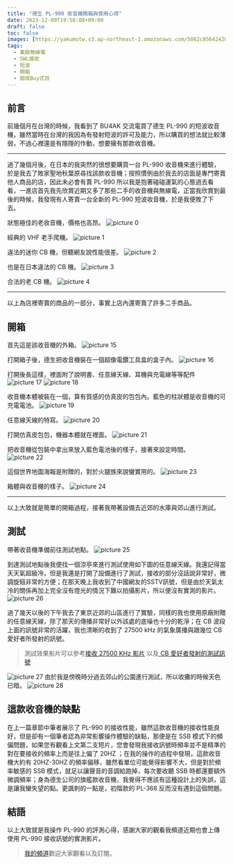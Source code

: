 ```yaml
---
title: "德生 PL-990 收音機開箱與使用心得"
date: 2023-12-09T19:58:08+09:00
draft: false
toc: false
images: [https://yakumotw.s3.ap-northeast-1.amazonaws.com/5082c85642420383e2841f7d6cda43e713af42f8470dfbf6cc28e075d47e90d0.jpg]
tags:
  - 業餘無線電
  - SWL接收
  - 短波
  - 開箱
  - 御成Buy式目
---
```

## 前言
前幾個月在台灣的時候，我看到了 BU4AK 交流電買了德生 PL-990 的短波收音機，雖然當時在台灣的我因為有發射短波的許可及能力，所以購買的想法就比較薄弱，不過心裡還是有隱隱的作動，想要擁有那款收音機。
***
過了幾個月後，在日本的我突然的很想要購買一台 PL-990 收音機來進行體驗，於是我去了敗家聖地秋葉原尋找該款收音機；按照慣例由於我去的店面是專門寄賣他人商品的店，因此未必會有賣 PL-990 所以我是抱著碰碰運氣的心態過去看看，一進店首先我先欣賞近期又多了那些二手的收音機與無線電，正當我欣賞到最後的時候，我發現有人寄賣一台全新的 PL-990 短波收音機，於是我便敗了下去。

狀態極佳的老收音機，價格也高昂。
![picture 0](https://yakumotw.s3.ap-northeast-1.amazonaws.com/fc1f69c63eebb20564656b514e3f0355667550e332c827afeabe83b7e37c12f2.jpg)  

經典的 VHF 老手爬機。
![picture 1](https://yakumotw.s3.ap-northeast-1.amazonaws.com/2c60bd6ae13f0f07887abf9c918594e0a1dfd16839f56bc110e13ecea0867a60.jpg)  

違法的迷你 CB 機，但聽網友說性能很差。
![picture 2](https://yakumotw.s3.ap-northeast-1.amazonaws.com/59febf081645e0ec2ce64f36061e41c71686fb8710d6873ebb22e758c0c9f273.jpg) 

也是在日本違法的 CB 機。
![picture 3](https://yakumotw.s3.ap-northeast-1.amazonaws.com/9cb892395864c06284a404497f0daefd53fe1a9bc1f44ea5795bd21cb65da278.jpg)  

合法的老 CB 機。
![picture 4](https://yakumotw.s3.ap-northeast-1.amazonaws.com/22d8a388caabfb3c1e782f3ab5c27e9e35cf4b16645d461eef1962287c0ada41.jpg)  

***
以上為店裡寄賣的商品的一部分，事實上店內還寄賣了許多二手商品。

## 開箱
首先這是該收音機的外箱。
![picture 15](https://yakumotw.s3.ap-northeast-1.amazonaws.com/985526c895ec9b3a488388fd4cff21209196cfa9bc5fa4df0e7d3554020da66f.jpg)  

打開箱子後，德生把收音機裝在一個超像電鑽工具盒的盒子內。
![picture 16](https://yakumotw.s3.ap-northeast-1.amazonaws.com/66352f4e3d2eb98d9650bc52ad614ddffd136b4afdaed9859f98886def48f4d1.jpg)

打開後長這樣，裡面附了說明書、任意線天線、耳機與充電線等等配件
![picture 17](https://yakumotw.s3.ap-northeast-1.amazonaws.com/2c73e3ca83ca45f607a1bc74634184648d4b59fd6f07b6e2c5bf39328ee76c82.jpg)
![picture 18](https://yakumotw.s3.ap-northeast-1.amazonaws.com/50d5a11e01cdd0bc779b194d5e894a3cd7b796f6577a6c6f7fa7253ddbdf0f6b.jpg)

收音機本體被裝在一個，算有質感的仿真皮的包包內。藍色的柱狀體是收音機的可充電電池。
![picture 19](https://yakumotw.s3.ap-northeast-1.amazonaws.com/d3713615e1c8b4e8ae00e69e97fe75bbbb008609419421d9351743967099f306.jpg)  

任意線天線的特寫。
![picture 20](https://yakumotw.s3.ap-northeast-1.amazonaws.com/434c6eff5219e09979e0d324a948d99157af2bfd9252ad8ec4af316848162ca5.jpg)  

打開仿真皮包包，機器本體就在裡面。
![picture 21](https://yakumotw.s3.ap-northeast-1.amazonaws.com/b5d639c3fa32bb2b6c8840f4ccbf32749aa7f1f07e560cbe4227a621ba2e8b1b.jpg)  

把收音機從包裝中拿出來放入藍色電池後的樣子，接著來設定時間。
![picture 22](https://yakumotw.s3.ap-northeast-1.amazonaws.com/ba95ae1dfdfae1c6a9e8d03828115b7be54b648ffd418a4e388903e01cda1ad8.jpg)  

這個世界地圖海報是附贈的，對於火腿族來說蠻實用的。
![picture 23](https://yakumotw.s3.ap-northeast-1.amazonaws.com/3938af924a6a609c5aad4a2f229a15de5cd21ba1c5e646e1b8955cc5403b8dbf.jpg)  

箱體與收音機的樣子。
![picture 24](https://yakumotw.s3.ap-northeast-1.amazonaws.com/cea2dcbe32741bc23523e4e7d6932dda1204e1a130e7252019f6c963c96306d1.jpg)  

***
以上大致就是簡單的開箱過程，接著我帶著設備去近郊的水庫與郊山進行測試。
## 測試
帶著收音機準備前往測試地點。
![picture 25](https://yakumotw.s3.ap-northeast-1.amazonaws.com/a5002fb4b69a7608077f6f1113dc4ba95887181970063530e2a7d8b10a9a21de.jpg)

到達測試地點後我便找一個涼亭來進行測試使用如下圖的任意線天線。我還記得當天天氣超級冷，但是我還是打開了設備進行了測試，接收的部分沒話說非常好，微調旋鈕非常的方便；在那天晚上我收到了中國網友的SSTV訊號，但是由於天氣太冷的關係再加上完全沒有燈光的情況下難以拍攝影片，所以便沒有實測的影片。
![picture 26](https://yakumotw.s3.ap-northeast-1.amazonaws.com/83a9e3d6a9e4d2c4cc6e5ba0bb4daf8fc075b2cc297bb44f63a39db19afcddff.jpg)  

過了幾天以後的下午我去了東京近郊的山區進行了實驗，同樣的我也使用原廠附贈的任意線天線，除了那天的傳播非常好以外該處的底噪也十分的乾淨；在 CB 波段上面的訊號非常的活躍，我也清晰的收到了 27500 kHz 的氣象廣播與跟幾位 CB 愛好者所發射的訊號。
>測試效果影片可以參考[接收 27500 KHz 影片](https://youtube.com/shorts/D0W9MIawp0g?si=W5m8_BbLvIBtOqXV) 以及[ CB 愛好者發射的測試訊號](https://youtube.com/shorts/d6GhaRNaOAc?si=Y9qy1pxEZjm8X8Vr)

![picture 27](https://yakumotw.s3.ap-northeast-1.amazonaws.com/dd7b94bd5fb2c02a07c0d016c85d68f804d2e00bed13a0621fbee9885cda7f67.jpg) 
由於我是傍晚時分過去郊山的公園進行測試，所以收攤的時候天色已暗。
![picture 28](https://yakumotw.s3.ap-northeast-1.amazonaws.com/5082c85642420383e2841f7d6cda43e713af42f8470dfbf6cc28e075d47e90d0.jpg)

## 這款收音機的缺點
在上一篇章節中筆者展示了 PL-990 的接收性能，雖然這款收音機的接收性能良好，但是卻有一個筆者認為非常影響操作體驗的缺點，那便是在 SSB 模式下的頻偏問題，如果您有觀看上文第二支短片，您會發現我接收訊號時頻率並不是精準的對在要接收的頻率上而是往上偏了 20HZ ；在我的操作的過程中發現，這款收音機大約有 20HZ-30HZ 的頻率偏移，雖然看單位可能覺得影響不大，但是對於頻率敏感的 SSB 模式，就足以讓聲音的音調給跑掉，每次要收聽 SSB 時都還要額外微調頻率；身為德生公司的旗艦款收音機，我覺得不應該有這種設計上的失誤，這是讓我蠻失望的點。更諷刺的一點是，初階款的 PL-368 反而沒有遇到這個問題。
## 結語
以上大致就是我操作 PL-990 的評測心得，感謝大家的觀看我頻道近期也會上傳使用 PL-990 接收訊號的實測影片。
>[我的頻道](https://youtube.com/@Yakumo-BX4ACP?si=32tASiAiSZ2J6WFJ)歡迎大家觀看以及訂閱。
